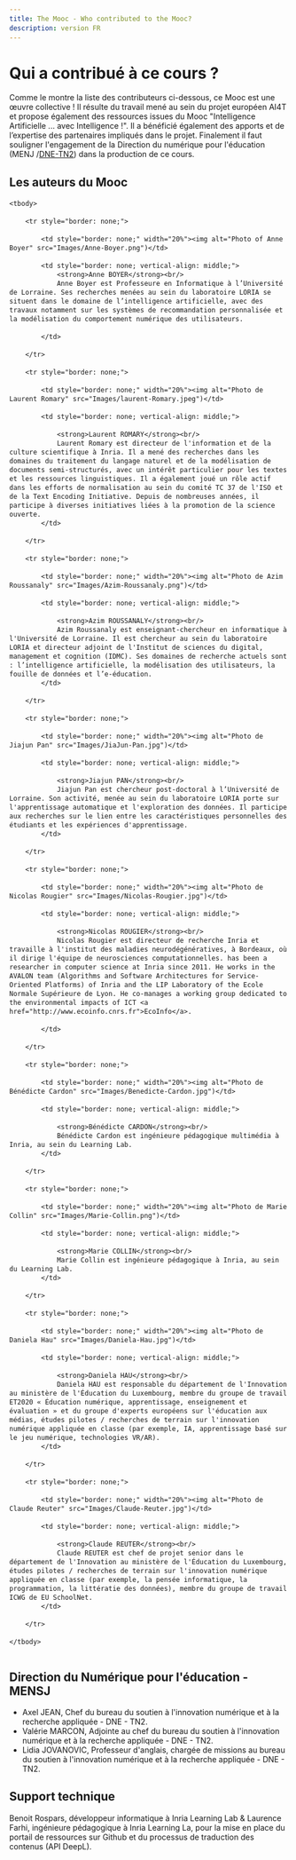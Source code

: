 ```yaml
---
title: The Mooc - Who contributed to the Mooc?
description: version FR
---
```

# Qui a contribué à ce cours ?
Comme le montre la liste des contributeurs ci-dessous, ce Mooc est une œuvre collective ! Il résulte du travail mené au sein du projet européen AI4T et propose également des ressources issues du Mooc "Intelligence Artificielle ... avec Intelligence !".
Il a bénéficié également des apports et de l’expertise des partenaires impliqués dans le projet.
Finalement il faut souligner l'engagement de la Direction du numérique pour l'éducation (MENJ /<a href="https://edunumrech.hypotheses.org/author/dnetn2">DNE-TN2</a>) dans la production de ce cours.

## Les auteurs du Mooc



<table style="border: none;">

    <tbody>

        <tr style="border: none;">

            <td style="border: none;" width="20%"><img alt="Photo of Anne Boyer" src="Images/Anne-Boyer.png")</td>

            <td style="border: none; vertical-align: middle;">
                <strong>Anne BOYER</strong><br/>
                Anne Boyer est Professeure en Informatique à l’Université de Lorraine. Ses recherches menées au sein du laboratoire LORIA se situent dans le domaine de l’intelligence artificielle, avec des travaux notamment sur les systèmes de recommandation personnalisée et la modélisation du comportement numérique des utilisateurs.

            </td>

        </tr>

        <tr style="border: none;">

            <td style="border: none;" width="20%"><img alt="Photo de Laurent Romary" src="Images/laurent-Romary.jpeg")</td>

            <td style="border: none; vertical-align: middle;">

                <strong>Laurent ROMARY</strong><br/>
                Laurent Romary est directeur de l'information et de la culture scientifique à Inria. Il a mené des recherches dans les domaines du traitement du langage naturel et de la modélisation de documents semi-structurés, avec un intérêt particulier pour les textes et les ressources linguistiques. Il a également joué un rôle actif dans les efforts de normalisation au sein du comité TC 37 de l'ISO et de la Text Encoding Initiative. Depuis de nombreuses années, il participe à diverses initiatives liées à la promotion de la science ouverte.
            </td>

        </tr>

        <tr style="border: none;">

            <td style="border: none;" width="20%"><img alt="Photo de Azim Roussanaly" src="Images/Azim-Roussanaly.png")</td>

            <td style="border: none; vertical-align: middle;">

                <strong>Azim ROUSSANALY</strong><br/>
                Azim Roussanaly est enseignant-chercheur en informatique à l'Université de Lorraine. Il est chercheur au sein du laboratoire LORIA et directeur adjoint de l'Institut de sciences du digital, management et cognition (IDMC). Ses domaines de recherche actuels sont : l’intelligence artificielle, la modélisation des utilisateurs, la fouille de données et l’e-éducation.
            </td>

        </tr>

        <tr style="border: none;">

            <td style="border: none;" width="20%"><img alt="Photo de Jiajun Pan" src="Images/JiaJun-Pan.jpg")</td>

            <td style="border: none; vertical-align: middle;">

                <strong>Jiajun PAN</strong><br/>
                Jiajun Pan est chercheur post-doctoral à l’Université de Lorraine. Son activité, menée au sein du laboratoire LORIA porte sur l'apprentissage automatique et l'exploration des données. Il participe aux recherches sur le lien entre les caractéristiques personnelles des étudiants et les expériences d'apprentissage.
            </td>

        </tr>

        <tr style="border: none;">

            <td style="border: none;" width="20%"><img alt="Photo de Nicolas Rougier" src="Images/Nicolas-Rougier.jpg")</td>

            <td style="border: none; vertical-align: middle;">

                <strong>Nicolas ROUGIER</strong><br/>
                Nicolas Rougier est directeur de recherche Inria et travaille à l'institut des maladies neurodégénératives, à Bordeaux, où il dirige l'équipe de neurosciences computationnelles. has been a researcher in computer science at Inria since 2011. He works in the AVALON team (Algorithms and Software Architectures for Service-Oriented Platforms) of Inria and the LIP Laboratory of the Ecole Normale Supérieure de Lyon. He co-manages a working group dedicated to the environmental impacts of ICT <a href="http://www.ecoinfo.cnrs.fr">EcoInfo</a>.  

            </td>

        </tr>

        <tr style="border: none;">

            <td style="border: none;" width="20%"><img alt="Photo de Bénédicte Cardon" src="Images/Benedicte-Cardon.jpg")</td>

            <td style="border: none; vertical-align: middle;">

                <strong>Bénédicte CARDON</strong><br/>
                Bénédicte Cardon est ingénieure pédagogique multimédia à Inria, au sein du Learning Lab.
            </td>

        </tr>

        <tr style="border: none;">

            <td style="border: none;" width="20%"><img alt="Photo de Marie Collin" src="Images/Marie-Collin.png")</td>

            <td style="border: none; vertical-align: middle;">

                <strong>Marie COLLIN</strong><br/>
                Marie Collin est ingénieure pédagogique à Inria, au sein du Learning Lab.
            </td>

        </tr>

        <tr style="border: none;">

            <td style="border: none;" width="20%"><img alt="Photo de Daniela Hau" src="Images/Daniela-Hau.jpg")</td>

            <td style="border: none; vertical-align: middle;">

                <strong>Daniela HAU</strong><br/>
                Daniela HAU est responsable du département de l'Innovation au ministère de l'Éducation du Luxembourg, membre du groupe de travail ET2020 « Éducation numérique, apprentissage, enseignement et évaluation » et du groupe d'experts européens sur l'éducation aux médias, études pilotes / recherches de terrain sur l'innovation numérique appliquée en classe (par exemple, IA, apprentissage basé sur le jeu numérique, technologies VR/AR).
            </td>

        </tr>

        <tr style="border: none;">

            <td style="border: none;" width="20%"><img alt="Photo de Claude Reuter" src="Images/Claude-Reuter.jpg")</td>

            <td style="border: none; vertical-align: middle;">

                <strong>Claude REUTER</strong><br/>
                Claude REUTER est chef de projet senior dans le département de l'Innovation au ministère de l'Éducation du Luxembourg, études pilotes / recherches de terrain sur l'innovation numérique appliquée en classe (par exemple, la pensée informatique, la programmation, la littératie des données), membre du groupe de travail ICWG de EU SchoolNet.
            </td>

        </tr>

    </tbody>

</table>

## Direction du Numérique pour l'éducation - MENSJ

* Axel JEAN, Chef du bureau du soutien à l'innovation numérique et à la recherche appliquée - DNE - TN2.
* Valérie MARCON, Adjointe au chef du bureau du soutien à l'innovation numérique et à la recherche appliquée - DNE - TN2.
* Lidia JOVANOVIC, Professeur d'anglais, chargée de missions au bureau du soutien à l'innovation numérique et à la recherche appliquée - DNE - TN2.

## Support technique

Benoit Rospars, développeur informatique à Inria Learning Lab & Laurence Farhi, ingénieure pédagogique à Inria Learning La, pour la mise en place du portail de ressources sur Github et du processus de traduction des contenus (API DeepL).
